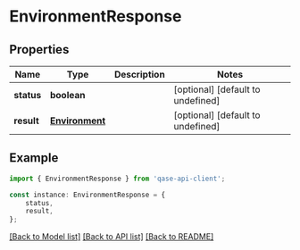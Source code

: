 # EnvironmentResponse


## Properties

Name | Type | Description | Notes
------------ | ------------- | ------------- | -------------
**status** | **boolean** |  | [optional] [default to undefined]
**result** | [**Environment**](Environment.md) |  | [optional] [default to undefined]

## Example

```typescript
import { EnvironmentResponse } from 'qase-api-client';

const instance: EnvironmentResponse = {
    status,
    result,
};
```

[[Back to Model list]](../README.md#documentation-for-models) [[Back to API list]](../README.md#documentation-for-api-endpoints) [[Back to README]](../README.md)
